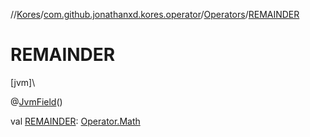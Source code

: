 //[Kores](../../../index.md)/[com.github.jonathanxd.kores.operator](../index.md)/[Operators](index.md)/[REMAINDER](-r-e-m-a-i-n-d-e-r.md)

# REMAINDER

[jvm]\

@[JvmField](https://kotlinlang.org/api/latest/jvm/stdlib/kotlin.jvm/-jvm-field/index.html)()

val [REMAINDER](-r-e-m-a-i-n-d-e-r.md): [Operator.Math](../-operator/-math/index.md)
